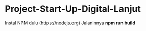 # Project-Start-Up-Digital-Lanjut

Instal NPM dulu (https://nodejs.org)
Jalaninnya **npm run build**
